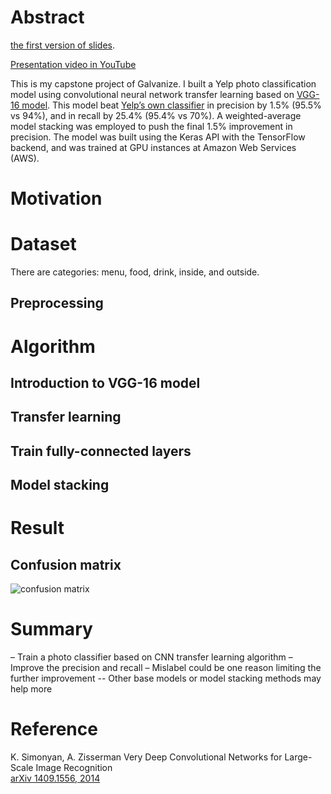 # Abstract

[the first version of slides](./Capstone_Project_slides.pdf).

[Presentation video in YouTube](https://youtu.be/WMcGYdezf7E)

This is my capstone project of Galvanize. I built a Yelp photo classification model using convolutional neural network transfer learning based on [VGG-16 model](https://arxiv.org/pdf/1409.1556.pdf). This model beat [Yelp’s own classifier](https://engineeringblog.yelp.com/2015/10/how-we-use-deep-learning-to-classify-business-photos-at-yelp.html) in precision by 1.5% (95.5% vs 94%), and in recall by 25.4% (95.4% vs 70%). A weighted-average model stacking was employed to push the final 1.5% improvement in precision. The model was built using the Keras API with the TensorFlow backend, and was trained at GPU instances at Amazon Web Services (AWS).


# Motivation 



# Dataset
There are categories: menu, food, drink, inside, and outside.

## Preprocessing


# Algorithm

## Introduction to VGG-16 model 

## Transfer learning

## Train fully-connected layers

## Model stacking


# Result

## Confusion matrix 

![confusion matrix](https://user-images.githubusercontent.com/25883937/27881123-24b88052-618d-11e7-98f0-7f569d064e9a.png)

# Summary
– Train a photo classifier based on CNN transfer learning algorithm
– Improve the precision and recall 
– Mislabel could be one reason limiting the further improvement
-- Other base models or model stacking methods may help more


# Reference
K. Simonyan, A. Zisserman
Very Deep Convolutional Networks for Large-Scale Image Recognition  
[arXiv 1409.1556, 2014](https://arxiv.org/pdf/1409.1556.pdf)

